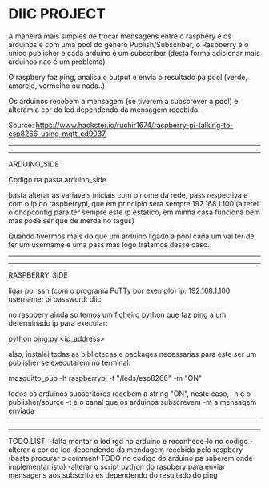 # DIIC PROJECT

A maneira mais simples de trocar mensagens entre o raspbery e os arduinos é com uma pool do género Publish/Subscriber,
o Raspberry é o unico publisher e cada arduino é um subscriber (desta forma adicionar mais arduinos nao é um problema).

O raspbery faz ping, analisa o output e envia o resultado pa pool (verde, amarelo, vermelho ou nada..)

Os arduinos recebem a mensagem (se tiverem a subscrever a pool) e alteram a cor do led dependendo da mensagem recebida.

Source: https://www.hackster.io/ruchir1674/raspberry-pi-talking-to-esp8266-using-mqtt-ed9037

---------------------------------------------------------------------------------------------------------------------------------
---------------------------------------------------------------------------------------------------------------------------------

ARDUINO_SIDE

Codigo na pasta arduino_side.

basta alterar as variaveis iniciais com o nome da rede, pass respectiva e com o ip do raspberrypi, que em principio sera 
sempre 192.168.1.100 (alterei o dhcpconfig para ter sempre este ip estatico, em minha casa funciona bem mas pode ser que 
de merda no tagus)

Quando tivermos mais do que um arduino ligado a pool cada um vai ter de ter um username e uma pass mas logo tratamos desse caso.

---------------------------------------------------------------------------------------------------------------------------------
---------------------------------------------------------------------------------------------------------------------------------

RASPBERRY_SIDE

ligar por ssh (com o programa PuTTy por exemplo)
ip: 192.168.1.100
username: pi
password: diic

no raspbery ainda so temos um ficheiro python que faz ping a um determinado ip 
para executar:

python ping.py <ip_address>


also, instalei todas as bibliotecas e packages necessarias para este ser um publisher
se executarem no terminal:

mosquitto_pub -h raspberrypi -t "/leds/esp8266" -m "ON"

todos os arduinos subscritores recebem a string "ON",
neste caso, -h e o publisher/source
            -t e o canal que os arduinos subscrevem
            -m a mensagem enviada

---------------------------------------------------------------------------------------------------------------------------------
---------------------------------------------------------------------------------------------------------------------------------

TODO LIST:
-falta montar o led rgd no arduino e reconhece-lo no codigo
-alterar a cor do led dependendo da mendagem recebida pelo raspbery (basta procurar o comment TODO no codigo do arduino pa saberem onde implementar isto)
-alterar o script python do raspbery para enviar mensagens aos subscritores dependendo do resultado do ping





